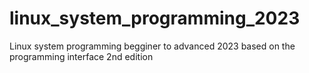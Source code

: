 # linux_system_programming_2023
Linux system programming begginer to advanced 2023 based on the programming interface 2nd edition
